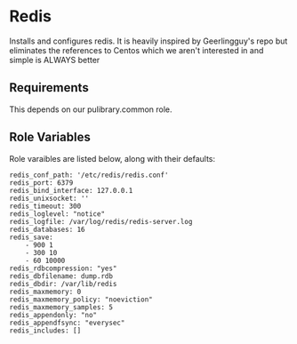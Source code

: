 Redis
=========

Installs and configures redis. It is heavily inspired by Geerlingguy's repo but eliminates the references to Centos which we aren't interested in and simple is ALWAYS better

Requirements
------------

This depends on our pulibrary.common role.

Role Variables
--------------

Role varaibles are listed below, along with their defaults:

    redis_conf_path: '/etc/redis/redis.conf'
    redis_port: 6379
    redis_bind_interface: 127.0.0.1
    redis_unixsocket: ''
    redis_timeout: 300
    redis_loglevel: "notice"
    redis_logfile: /var/log/redis/redis-server.log
    redis_databases: 16
    redis_save:
        - 900 1
        - 300 10
        - 60 10000
    redis_rdbcompression: "yes"
    redis_dbfilename: dump.rdb
    redis_dbdir: /var/lib/redis
    redis_maxmemory: 0
    redis_maxmemory_policy: "noeviction"
    redis_maxmemory_samples: 5
    redis_appendonly: "no"
    redis_appendfsync: "everysec"
    redis_includes: []
